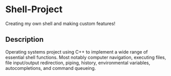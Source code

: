 # Shell-Project
Creating my own shell and making custom features!
## Description
Operating systems project using C++ to implement a wide range of essential shell functions. 
Most notably computer navigation, executing files, file input/output redirection, piping, history, environmental variables, autocompletions, and command queueing.
